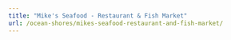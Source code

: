 ```yaml
---
title: "Mike's Seafood - Restaurant & Fish Market"
url: /ocean-shores/mikes-seafood-restaurant-and-fish-market/
---
```

